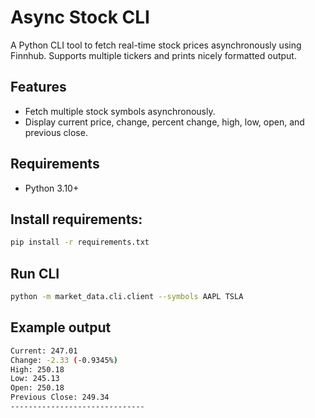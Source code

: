 # Async Stock CLI

A Python CLI tool to fetch real-time stock prices asynchronously using Finnhub. Supports multiple tickers and prints nicely formatted output.  

## Features

- Fetch multiple stock symbols asynchronously.  
- Display current price, change, percent change, high, low, open, and previous close.  

## Requirements

- Python 3.10+  

## Install requirements:

```bash
pip install -r requirements.txt
```

## Run CLI
```bash
python -m market_data.cli.client --symbols AAPL TSLA
```

## Example output
```bash
Current: 247.01
Change: -2.33 (-0.9345%)
High: 250.18
Low: 245.13
Open: 250.18
Previous Close: 249.34
------------------------------
```
